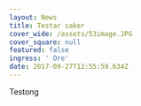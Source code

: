 ```yaml
---
layout: News
title: Testar saker
cover_wide: /assets/53image.JPG
cover_square: null
featured: false
ingress: ' Ore'
date: 2017-09-27T12:55:59.634Z
---
```

Testong

